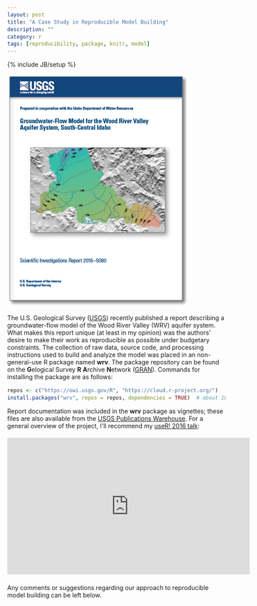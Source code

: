 ```yaml
---
layout: post
title: "A Case Study in Reproducible Model Building"
description: ""
category: r
tags: [reproducibility, package, knitr, model]
---
```

{% include JB/setup %}

![center](/figs/2016-08-04-wrv-case-study/fig1.png)

The U.S. Geological Survey ([USGS](https://www.usgs.gov/)) recently published a report describing a groundwater-flow model of the Wood River Valley (WRV) aquifer system.
What makes this report unique (at least in my opinion) was the authors' desire to make their work as reproducible as possible under budgetary constraints.
The collection of raw data, source code, and processing instructions used to build and analyze the model was placed in an non-general-use R package named **wrv**.
The package repository can be found on the **G**elogical Survey **R** **A**rchive **N**etwork ([GRAN](https://github.com/USGS-R/wrv)).
Commands for installing the package are as follows:

```r
repos <- c("https://owi.usgs.gov/R", "https://cloud.r-project.org/")
install.packages("wrv", repos = repos, dependencies = TRUE)  # about 100 MB, so be patient
```

Report documentation was included in the **wrv** package as vignettes; these files are also available from the
[USGS Publications Warehouse](http://dx.doi.org/10.3133/sir20165080).
For a general overview of the project, I'll recommend my
[useR! 2016 talk](https://channel9.msdn.com/Events/useR-international-R-User-conference/useR2016/A-Case-Study-in-Reproducible-Model-Building-Simulating-Groundwater-Flow-in-the-Wood-River-Valley-Aqu):

<div style="text-align:center;padding: 1% 0%;">
<iframe src="https://channel9.msdn.com/Events/useR-international-R-User-conference/useR2016/A-Case-Study-in-Reproducible-Model-Building-Simulating-Groundwater-Flow-in-the-Wood-River-Valley-Aqu/player" width="560" height="315" allowFullScreen frameBorder="0"></iframe>
</div>

Any comments or suggestions regarding our approach to reproducible model building can be left below.
